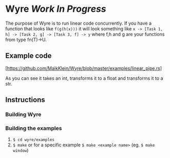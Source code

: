 # Wyre *Work In Progress*
The purpose of Wyre is to run linear code concurrently. If you have a function that looks like `f(g(h(x)))` it will look
something like `x -> [Task 1, h] -> [Task 2, g] -> [Task 3, f] -> y` where f,h and g are your functions from
type fn(T)->U.

## Example code


[https://github.com/MaikKlein/Wyre/blob/master/examples/linear_pipe.rs]

As you can see it takes an int, transforms it to a float and transforms it to a str.

## Instructions

### Building Wyre



### Building the examples

1. `$ cd wyre/examples`
2. `$ make` or for a specific example `$ make <example name>` (eg. `$ make window`)


